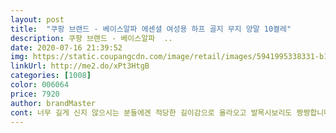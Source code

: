 ```yaml
---
layout: post 
title:  "쿠팡 브랜드 - 베이스알파 에센셜 여성용 하프 골지 무지 양말 10켤레" 
description: 쿠팡 브랜드 - 베이스알파  ..
date: 2020-07-16 21:39:52 
img: https://static.coupangcdn.com/image/retail/images/5941995338331-b1ab3a85-d040-48f1-8edd-32be91fda043.jpg 
linkUrl: http://me2.do/xPt3HtgB 
categories: [1008] 
color: 006064 
price: 7920 
author: brandMaster 
cont: 너무 길게 신지 않으시는 분들에겐 적당한 길이감으로 올라오고 발목시보리도 짱짱합니다!<br/>다음날 들어왔는데, 보시고는 적당하다고 하셨음.<br/>.<br/><br/>다행이었음.<br/>.<br/><br/>마눌님께서 발목 흰 양말이 다 낡고 빵구가 났다고, 알아서(?) 주문하라고 하심<br/>면 .<br/>폴리레스터.<br/> 폴리우레탄 혼합이예요.<br/><br/>병원 에어컨으로 발이 시려워 발목이 약간 있어 좋아요.<br/><br/>양말사이즈가 넉넉하여 엄지 발가락이 편해요<br/>양말은 점점 느슨해지는데 아직은 그런느낌 없고, 앞으로 더 신어봐야 알 것 같아요<br/>양말이 그렇게 얇지도 않고 튼튼함이 느껴져 오래 신을 수 있을 것 같아요^^<br/>여기 쿠팡서 고르는 것은 얼마 안걸렸지만, 내가 함부로 주문하기가 곤란해서 여쭤보니, 너무 얇아도 않된다 하심.<br/>.<br/><br/>우선 발목부분이 짱짱하네요<br/>운동화 235 신는데요... <br/><br/>이 제품은 올들이 상당히 조밀한 것 같고, 신어도 쉽게 늘어지지 않겠다고.<br/>.<br/><br/>이걸 어떻게 확인할 수 있을까해서, 다른 님들이 올려 놓은 사진을 자세히 확대해서 보고 두께가 적정한 것같아, 마눌님께 몇가지 보여드리고 부가적인 설명(나의 느낌)을 건의하였음<br/>자세히 보신 후, 주문 지시를 하시면서 어긋나면 책임을 지라해서 흑흑.<br/>.<br/><br/> 
---
```

 